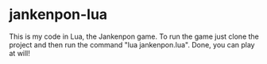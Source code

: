 # jankenpon-lua
This is my code in Lua, the Jankenpon game.
To run the game just clone the project and then run the command "lua jankenpon.lua". Done, you can play at will!
